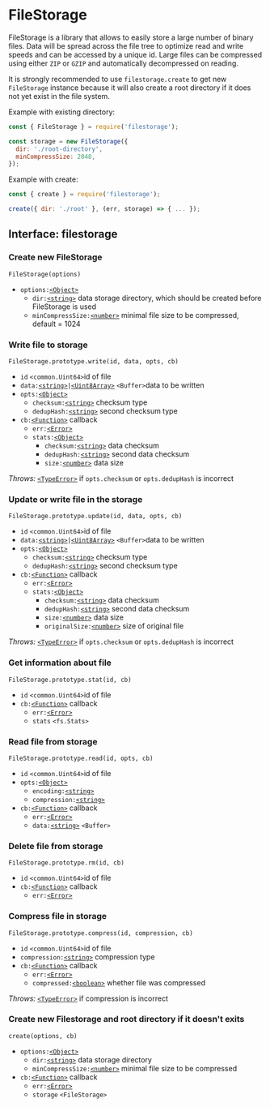 # FileStorage

FileStorage is a library that allows to easily store a large number of binary files.
Data will be spread across the file tree to optimize read and write speeds and can be accessed by a unique id.
Large files can be compressed using either `ZIP` or `GZIP` and automatically decompressed on reading.

It is strongly recommended to use `filestorage.create` to get new `FileStorage` instance
because it will also create a root directory if it does not yet exist in the file system.

Example with existing directory:

```js
const { FileStorage } = require('filestorage');

const storage = new FileStorage({
  dir: './root-directory',
  minCompressSize: 2048,
});
```

Example with create:

```js
const { create } = require('filestorage');

create({ dir: './root' }, (err, storage) => { ... });
```

## Interface: filestorage

### Create new FileStorage

`FileStorage(options)`

- `options:`[`<Object>`]
  - `dir:`[`<string>`] data storage directory, which should be created before
    FileStorage is used
  - `minCompressSize:`[`<number>`] minimal file size to be compressed,
    default = 1024

### Write file to storage

`FileStorage.prototype.write(id, data, opts, cb)`

- `id` `<common.Uint64>`id of file
- `data:`[`<string>`]`|`[`<Uint8Array>`] `<Buffer>`data to be written
- `opts:`[`<Object>`]
  - `checksum:`[`<string>`] checksum type
  - `dedupHash:`[`<string>`] second checksum type
- `cb:`[`<Function>`] callback
  - `err:`[`<Error>`]
  - `stats:`[`<Object>`]
    - `checksum:`[`<string>`] data checksum
    - `dedupHash:`[`<string>`] second data checksum
    - `size:`[`<number>`] data size

_Throws:_ [`<TypeError>`] if `opts.checksum` or `opts.dedupHash` is incorrect

### Update or write file in the storage

`FileStorage.prototype.update(id, data, opts, cb)`

- `id` `<common.Uint64>`id of file
- `data:`[`<string>`]`|`[`<Uint8Array>`] `<Buffer>`data to be written
- `opts:`[`<Object>`]
  - `checksum:`[`<string>`] checksum type
  - `dedupHash:`[`<string>`] second checksum type
- `cb:`[`<Function>`] callback
  - `err:`[`<Error>`]
  - `stats:`[`<Object>`]
    - `checksum:`[`<string>`] data checksum
    - `dedupHash:`[`<string>`] second data checksum
    - `size:`[`<number>`] data size
    - `originalSize:`[`<number>`] size of original file

_Throws:_ [`<TypeError>`] if `opts.checksum` or `opts.dedupHash` is incorrect

### Get information about file

`FileStorage.prototype.stat(id, cb)`

- `id` `<common.Uint64>`id of file
- `cb:`[`<Function>`] callback
  - `err:`[`<Error>`]
  - `stats` `<fs.Stats>`

### Read file from storage

`FileStorage.prototype.read(id, opts, cb)`

- `id` `<common.Uint64>`id of file
- `opts:`[`<Object>`]
  - `encoding:`[`<string>`]
  - `compression:`[`<string>`]
- `cb:`[`<Function>`] callback
  - `err:`[`<Error>`]
  - `data:`[`<string>`] `<Buffer>`

### Delete file from storage

`FileStorage.prototype.rm(id, cb)`

- `id` `<common.Uint64>`id of file
- `cb:`[`<Function>`] callback
  - `err:`[`<Error>`]

### Compress file in storage

`FileStorage.prototype.compress(id, compression, cb)`

- `id` `<common.Uint64>`id of file
- `compression:`[`<string>`] compression type
- `cb:`[`<Function>`] callback
  - `err:`[`<Error>`]
  - `compressed:`[`<boolean>`] whether file was compressed

_Throws:_ [`<TypeError>`] if compression is incorrect

### Create new Filestorage and root directory if it doesn't exits

`create(options, cb)`

- `options:`[`<Object>`]
  - `dir:`[`<string>`] data storage directory
  - `minCompressSize:`[`<number>`] minimal file size to be compressed
- `cb:`[`<Function>`] callback
  - `err:`[`<Error>`]
  - `storage` `<FileStorage>`

[`<object>`]: https://developer.mozilla.org/en-US/docs/Web/JavaScript/Reference/Global_Objects/Object
[`<date>`]: https://developer.mozilla.org/en-US/docs/Web/JavaScript/Reference/Global_Objects/Date
[`<function>`]: https://developer.mozilla.org/en-US/docs/Web/JavaScript/Reference/Global_Objects/Function
[`<regexp>`]: https://developer.mozilla.org/en-US/docs/Web/JavaScript/Reference/Global_Objects/RegExp
[`<dataview>`]: https://developer.mozilla.org/en-US/docs/Web/JavaScript/Reference/Global_Objects/DataView
[`<map>`]: https://developer.mozilla.org/en-US/docs/Web/JavaScript/Reference/Global_Objects/Map
[`<weakmap>`]: https://developer.mozilla.org/en-US/docs/Web/JavaScript/Reference/Global_Objects/WeakMap
[`<set>`]: https://developer.mozilla.org/en-US/docs/Web/JavaScript/Reference/Global_Objects/Set
[`<weakset>`]: https://developer.mozilla.org/en-US/docs/Web/JavaScript/Reference/Global_Objects/WeakSet
[`<array>`]: https://developer.mozilla.org/en-US/docs/Web/JavaScript/Reference/Global_Objects/Array
[`<arraybuffer>`]: https://developer.mozilla.org/en-US/docs/Web/JavaScript/Reference/Global_Objects/ArrayBuffer
[`<int8array>`]: https://developer.mozilla.org/en-US/docs/Web/JavaScript/Reference/Global_Objects/Int8Array
[`<uint8array>`]: https://developer.mozilla.org/en-US/docs/Web/JavaScript/Reference/Global_Objects/Uint8Array
[`<uint8clampedarray>`]: https://developer.mozilla.org/en-US/docs/Web/JavaScript/Reference/Global_Objects/Uint8ClampedArray
[`<int16array>`]: https://developer.mozilla.org/en-US/docs/Web/JavaScript/Reference/Global_Objects/Int16Array
[`<uint16array>`]: https://developer.mozilla.org/en-US/docs/Web/JavaScript/Reference/Global_Objects/Uint16Array
[`<int32array>`]: https://developer.mozilla.org/en-US/docs/Web/JavaScript/Reference/Global_Objects/Int32Array
[`<uint32array>`]: https://developer.mozilla.org/en-US/docs/Web/JavaScript/Reference/Global_Objects/Uint32Array
[`<float32array>`]: https://developer.mozilla.org/en-US/docs/Web/JavaScript/Reference/Global_Objects/Float32Array
[`<float64array>`]: https://developer.mozilla.org/en-US/docs/Web/JavaScript/Reference/Global_Objects/Float64Array
[`<error>`]: https://developer.mozilla.org/en-US/docs/Web/JavaScript/Reference/Global_Objects/Error
[`<evalerror>`]: https://developer.mozilla.org/en-US/docs/Web/JavaScript/Reference/Global_Objects/EvalError
[`<typeerror>`]: https://developer.mozilla.org/en-US/docs/Web/JavaScript/Reference/Global_Objects/TypeError
[`<rangeerror>`]: https://developer.mozilla.org/en-US/docs/Web/JavaScript/Reference/Global_Objects/RangeError
[`<syntaxerror>`]: https://developer.mozilla.org/en-US/docs/Web/JavaScript/Reference/Global_Objects/SyntaxError
[`<referenceerror>`]: https://developer.mozilla.org/en-US/docs/Web/JavaScript/Reference/Global_Objects/ReferenceError
[`<boolean>`]: https://developer.mozilla.org/en-US/docs/Web/JavaScript/Data_structures#Boolean_type
[`<null>`]: https://developer.mozilla.org/en-US/docs/Web/JavaScript/Data_structures#Null_type
[`<undefined>`]: https://developer.mozilla.org/en-US/docs/Web/JavaScript/Data_structures#Undefined_type
[`<number>`]: https://developer.mozilla.org/en-US/docs/Web/JavaScript/Data_structures#Number_type
[`<string>`]: https://developer.mozilla.org/en-US/docs/Web/JavaScript/Data_structures#String_type
[`<symbol>`]: https://developer.mozilla.org/en-US/docs/Web/JavaScript/Data_structures#Symbol_type
[`<primitive>`]: https://developer.mozilla.org/en-US/docs/Glossary/Primitive
[`<iterable>`]: https://developer.mozilla.org/en-US/docs/Web/JavaScript/Reference/Iteration_protocols
[`<this>`]: https://developer.mozilla.org/en-US/docs/Web/JavaScript/Reference/Operators/this

